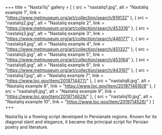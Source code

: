 +++
title = "Nastaʿlīq"
gallery = [
  { src = "nastaliq1.jpg", alt = "Nastaliq example 1", link = "https://www.metmuseum.org/art/collection/search/919132" },
  { src = "nastaliq2.jpg", alt = "Nastaliq example 2", link = "https://www.metmuseum.org/art/collection/search/453316" },
  { src = "nastaliq3.jpg", alt = "Nastaliq example 3", link = "https://www.metmuseum.org/art/collection/search/446177" },
  { src = "nastaliq4.jpg", alt = "Nastaliq example 4", link = "https://www.metmuseum.org/art/collection/search/451327" },
  { src = "nastaliq5.jpg", alt = "Nastaliq example 5", link = "https://www.metmuseum.org/art/collection/search/453164" },
  { src = "nastaliq6.jpg", alt = "Nastaliq example 6", link = "https://www.metmuseum.org/art/collection/search/443197" },
  { src = "nastaliq7.jpg", alt = "Nastaliq example 7", link = "https://www.loc.gov/item/2019714477/" },
  { src = "nastaliq8.jpg", alt = "Nastaliq example 8", link = "https://www.loc.gov/item/2019714616/8" },
  { src = "nastaliq9.jpg", alt = "Nastaliq example 9", link = "https://www.loc.gov/item/2019714629/" },
  { src = "nastaliq10.jpg", alt = "Nastaliq example 10", link = "https://www.loc.gov/item/2019714526/" }
]
+++

Nastaʿlīq is a flowing script developed in Persianate regions. Known for its diagonal slant and elegance, it became the principal script for Persian poetry and literature.
